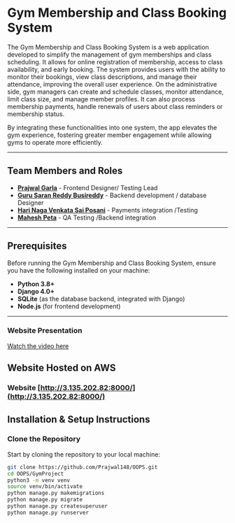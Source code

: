 # Gym Membership and Class Booking System

The Gym Membership and Class Booking System is a web application developed to simplify the management of gym memberships and class scheduling. It allows for online registration of membership, access to class availability, and early booking. The system provides users with the ability to monitor their bookings, view class descriptions, and manage their attendance, improving the overall user experience. On the administrative side, gym managers can create and schedule classes, monitor attendance, limit class size, and manage member profiles. It can also process membership payments, handle renewals of users about class reminders or membership status.

By integrating these functionalities into one system, the app elevates the gym experience, fostering greater member engagement while allowing gyms to operate more efficiently.

---

## Team Members and Roles

- **[Prajwal Garla](https://github.com/Prajwal148/CIS641-HW2-Garla/tree/master)** - Frontend Designer/ Testing Lead
- **[Guru Saran Reddy Busireddy](https://github.com/gurushubb/CIS641-HW2-Busireddy/tree/master)** - Backend development / database Designer
- **[Hari Naga Venkata Sai Posani](https://github.com/Posanisai/CIS-641-HW2-POSANI.git)** - Payments integration /Testing
- **[Mahesh Peta](https://github.com/Mahesh4229/641-HW2-Mahesh)** - QA Testing /Backend integration

---

## Prerequisites

Before running the Gym Membership and Class Booking System, ensure you have the following installed on your machine:

- **Python 3.8+**
- **Django 4.0+**
- **SQLite** (as the database backend, integrated with Django)
- **Node.js** (for frontend development)

---

### Website Presentation
[Watch the video here](https://youtu.be/LqefYoKkMlc?feature=shared)
## Website Hosted on AWS
### Website [http://3.135.202.82:8000/](http://3.135.202.82:8000/)

## Installation & Setup Instructions
### Clone the Repository

Start by cloning the repository to your local machine:

 ```bash
git clone https://github.com/Prajwal148/OOPS.git
cd OOPS/GymProject
python3 -m venv venv
source venv/bin/activate
python manage.py makemigrations
python manage.py migrate
python manage.py createsuperuser
python manage.py runserver
